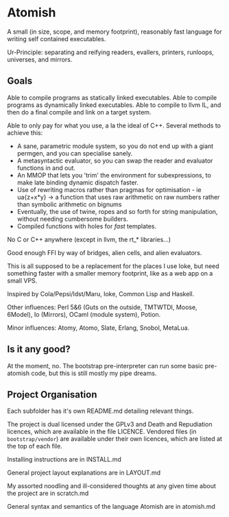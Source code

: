 Atomish
=======

A small (in size, scope, and memory footprint), reasonably fast language for writing self contained executables.


Ur-Principle: separating and reifying readers, evallers, printers, runloops, universes, and mirrors.


Goals
-----

Able to compile programs as statically linked executables.
Able to compile programs as dynamically linked executables.
Able to compile to llvm IL, and then do a final compile and link on a target system.

Able to only pay for what you use, a la the ideal of C++. Several methods to achieve this:
- A sane, parametric module system, so you do not end up with a giant permgen, and you can specialise sanely.
- A metasyntactic evaluator, so you can swap the reader and evaluator functions in and out.
- An MMOP that lets you 'trim' the environment for subexpressions, to make late binding dynamic dispatch faster.
- Use of rewriting macros rather than pragmas for optimisation - ie ua{z+x\*y} -> a function that uses raw arithmetic on raw numbers rather than symbolic arithmetic on bignums
- Eventually, the use of twine, ropes and so forth for string manipulation, without needing cumbersome builders.
- Compiled functions with holes for *fast* templates.

No C or C++ anywhere (except in llvm, the rt\_\* libraries...)

Good enough FFI by way of bridges, alien cells, and alien evaluators.

This is all supposed to be a replacement for the places I use Ioke, but need something faster with a smaller memory footprint, like as a web app on a small VPS.

Inspired by Cola/Pepsi/Idst/Maru, Ioke, Common Lisp and Haskell.

Other influences: Perl 5&6 (Guts on the outside, TMTWTDI, Moose, 6Model), Io (Mirrors), OCaml (module system), Potion.

Minor influences: Atomy, Atomo, Slate, Erlang, Snobol, MetaLua.


Is it any good?
---------------

At the moment, no. The bootstrap pre-interpreter can run some basic pre-atomish code, but this is still mostly my pipe dreams.

Project Organisation
--------------------

Each subfolder has it's own README.md detailing relevant things.

The project is dual licensed under the GPLv3 and Death and Repudiation licences, which are available in the file LICENCE. Vendored files (in `bootstrap/vendor`) are available under their own licences, which are listed at the top of each file.

Installing instructions are in INSTALL.md

General project layout explanations are in LAYOUT.md

My assorted noodling and ill-considered thoughts at any given time about the project are in scratch.md

General syntax and semantics of the language Atomish are in atomish.md


